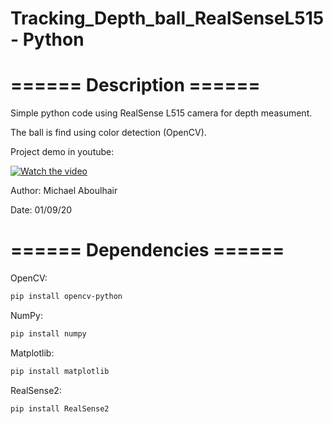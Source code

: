 # Tracking_Depth_ball_RealSenseL515 - Python

# ====== Description ======

Simple python code using RealSense L515 camera for depth measument.

The ball is find using color detection (OpenCV).

Project demo in youtube:

[![Watch the video](https://img.youtube.com/vi/eeKkrWj55Bg/sddefault.jpg)](https://youtu.be/eeKkrWj55Bg)


Author: Michael Aboulhair

Date: 01/09/20

# ====== Dependencies ======

OpenCV:
```bash
pip install opencv-python
```
NumPy:
```bash
pip install numpy
```
Matplotlib:
```bash
pip install matplotlib
```
RealSense2:
```bash
pip install RealSense2
```
